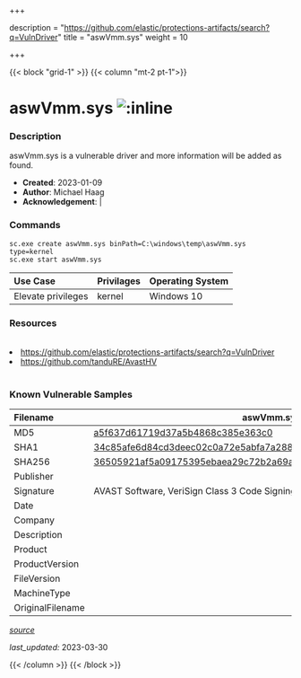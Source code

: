 +++

description = "https://github.com/elastic/protections-artifacts/search?q=VulnDriver"
title = "aswVmm.sys"
weight = 10

+++


{{< block "grid-1" >}}
{{< column "mt-2 pt-1">}}


# aswVmm.sys ![:inline](/images/twitter_verified.png) 


### Description

aswVmm.sys is a vulnerable driver and more information will be added as found.

- **Created**: 2023-01-09
- **Author**: Michael Haag
- **Acknowledgement**:  | [](https://twitter.com/)

### Commands

```
sc.exe create aswVmm.sys binPath=C:\windows\temp\aswVmm.sys type=kernel
sc.exe start aswVmm.sys
```

| Use Case | Privilages | Operating System | 
|:---- | ---- | ---- |
| Elevate privileges | kernel | Windows 10 |

### Resources
<br>
<li><a href=" https://github.com/elastic/protections-artifacts/search?q=VulnDriver"> https://github.com/elastic/protections-artifacts/search?q=VulnDriver</a></li>
<li><a href="https://github.com/tanduRE/AvastHV">https://github.com/tanduRE/AvastHV</a></li>
<br>

### Known Vulnerable Samples

| Filename | aswVmm.sys |
|:---- | ---- | 
| MD5 | <a href="https://www.virustotal.com/gui/file/a5f637d61719d37a5b4868c385e363c0">a5f637d61719d37a5b4868c385e363c0</a> |
| SHA1 | <a href="https://www.virustotal.com/gui/file/34c85afe6d84cd3deec02c0a72e5abfa7a2886c3">34c85afe6d84cd3deec02c0a72e5abfa7a2886c3</a> |
| SHA256 | <a href="https://www.virustotal.com/gui/file/36505921af5a09175395ebaea29c72b2a69a3a9204384a767a5be8a721f31b10">36505921af5a09175395ebaea29c72b2a69a3a9204384a767a5be8a721f31b10</a> |
| Publisher |  |
| Signature | AVAST Software, VeriSign Class 3 Code Signing 2010 CA, VeriSign   |
| Date |  |
| Company |  |
| Description |  |
| Product |  |
| ProductVersion |  |
| FileVersion |  |
| MachineType |  |
| OriginalFilename |  |



[*source*](https://github.com/magicsword-io/LOLDrivers/tree/main/yaml/aswvmm.sys.yml)

*last_updated:* 2023-03-30








{{< /column >}}
{{< /block >}}
